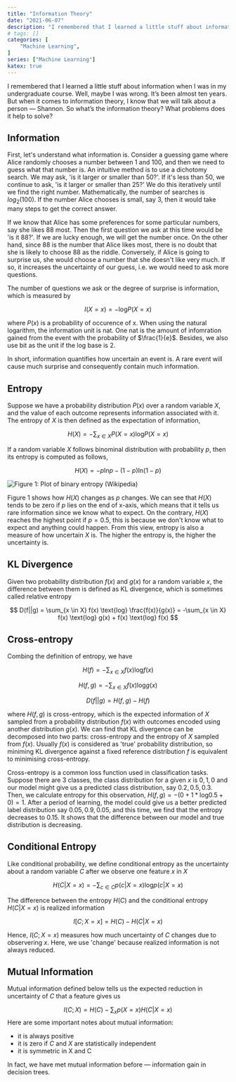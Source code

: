 ```yaml
---
title: "Information Theory"
date: "2021-06-07"
description: "I remembered that I learned a little stuff about information when I was in my undergraduate course. Well, maybe I was wrong. It’s been almost ten years. But when it comes to information theory, I know that we will talk about a person — Shannon. So what’s the information theory? What problems does it help to solve?"
# tags: []
categories: [
    "Machine Learning",
]
series: ["Machine Learning"]
katex: true
---
```




I remembered that I learned a little stuff about information when I was in my undergraduate course. Well, maybe I was wrong. It’s been almost ten years. But when it comes to information theory, I know that we will talk about a person — Shannon. So what’s the information theory? What problems does it help to solve?



<!--more-->



## Information

First, let's understand what information is. Consider a guessing game where Alice randomly chooses a number between 1 and 100, and then we need to guess what that number is. An intuitive method is to use a dichotomy search. We may ask, 'is it larger or smaller than 50?'. If it's less than 50, we continue to ask, 'is it larger or smaller than 25?' We do this iteratively until we find the right number. Mathematically, the number of searches is $log_2(100)$. If the number Alice chooses is small, say 3, then it would take many steps to get the correct answer.



If we know that Alice has some preferences for some particular numbers, say she likes 88 most. Then the first question we ask at this time would be 'is it 88?'. If we are lucky enough, we will get the number once. On the other hand, since 88 is the number that Alice likes most, there is no doubt that she is likely to choose 88 as the riddle. Conversely, if Alice is going to surprise us, she would choose a number that she doesn't like very much. If so, it increases the uncertainty of our guess, i.e. we would need to ask more questions.



The number of questions we ask or the degree of surprise is information, which is measured by



$$
I(X=x) = -\text{log}P(X=x)
$$



where $P(x)$ is a probability of occurence of x. When using the natural logarithm, the information unit is nat. One nat is the amount of infomration gained from the event with the probability of $\frac{1}{e}$. Besides, we also use bit as the unit if the log base is 2.



In short, information quantifies how uncertain an event is. A rare event will cause much surprise and consequently contain much information. 



## Entropy



Suppose we have a probability distribution $P(x)$ over a random variable $X$, and the value of each outcome represents information associated with it. The entropy of $X$ is then defined as the expectation of information,


$$
H(X) = -\sum_{x \in X} P(X=x) \text{log} P(X=x)
$$


If a random variable $X$ follows binominal distribution with probability $p$, then its entropy is computed as follows,


$$
H(X) = -p\text{In}p - (1-p)\text{In}(1-p)
$$




![](/blog/post/images/Binary_entropy_plot.png 'Figure 1: Plot of binary entropy (Wikipedia)')



Figure 1 shows how $H(X)$ changes as $p$ changes. We can see that $H(X)$ tends to be zero if $p$ lies on the end of x-axis, which means that it tells us rare information since we know what to expect. On the contrary, $H(X)$ reaches the highest point if $p=0.5$, this is because we don't know what to expect and anything could happen. From this view, entropy is also a measure of how uncertain $X$ is. The higher the entropy is, the higher the uncertainty is.



## KL Divergence



Given two probability distribution $f(x)$ and $g(x)$ for a random variable $x$, the difference between them is defined as KL divergence, which is sometimes called relative entropy




$$
D(f||g) = \sum_{x \in X} f(x) \text{log} \frac{f(x)}{g(x)} = -\sum_{x \in X} f(x) \text{log} g(x) + f(x) \text{log} f(x)
$$




## Cross-entropy



Combing the definition of entropy, we have


$$
H(f)= -\sum_{x \in X} f(x) \text{log} f(x)
$$

$$
H(f, g) = -\sum_{x \in X} f(x) \text{log} g(x)
$$

$$
D(f||g) = H(f, g) - H(f) 
$$


where $H(f, g)$ is cross-entropy, which is the expected information of $X$ sampled from a probability distribution $f(x)$ with outcomes encoded using another distribution $g(x)$. We can find that KL divergence can be decomposed into two parts: cross-entropy and the entropy of $X$ sampled from $f(x)$. Usually $f(x)$ is considered as 'true' probability distribution, so miniming KL divergence against a fixed reference distribution $f$ is equivalent to minimising cross-entropy.

Cross-entropy is a common loss function used in classification tasks. Suppose there are 3 classes, the class distribution for a given $x$ is $0, 1, 0$ and our model might give us a predicted class distribution, say $0.2, 0.5, 0.3$. Then, we calculate entropy for this observation, $H(f, g) = -(0 + 1 *\text{log}0.5 + 0) = 1$. After a period of learning, the model could give us a better predicted label distribution say $0.05,0.9,0.05$, and this time, we find that the entropy decreases to $0.15$. It shows that the difference between our model and true distribution is decreasing.



## Conditional Entropy



Like conditional probability, we define conditional entropy as the uncertainty about a random variable $C$ after we observe one feature $x$ in $X$


$$
H(C|X=x) = -\sum_{c \in C} p(c|X=x) \text{log} p(c|X=x)
$$


The difference between the entropy $H(C)$ and the conditional entropy $H(C|X=x)$ is realized information


$$
I[C; X=x] = H(C) - H(C|X=x)
$$


Hence, $I(C;X=x)$ measures how much uncertainty of $C$ changes due to observering $x$. Here, we use 'change' because realized information is not always reduced.



## Mutual Information



Mutual information defined below tells us the expected reduction in uncertainty of $C$ that a feature gives us 


$$
I(C; X) = H(C) - \sum_x p(X=x) H(C|X=x)
$$
Here are some important notes about mutual information:

- it is always positive
- it is zero if $C$ and $X$ are statistically independent
- it is symmetric in X and C



In fact, we have met mutual information before — information gain in decision trees.


